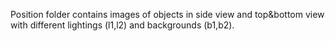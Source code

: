 Position folder contains images of objects in side view and top&bottom view
with different lightings (l1,l2) and backgrounds (b1,b2).
